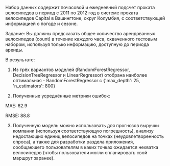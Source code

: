 Набор данных содержит почасовой и ежедневный подсчет проката велосипедов в период с 2011 по 2012 год в системе проката велосипедов Capital в Вашингтоне, округ Колумбия, с соответствующей информацией о погоде и сезоне.

Задание:
Вы должны предсказать oбщее количество арендованных велосипедов (сount) в течение каждого часа, охваченного тестовым набором, используя только информацию, доступную до периода аренды.

В результате:

1) Из трёх вариантов моделей (RandomForestRegressor, DecisionTreeRegressor и LinearRegressor) отобрана наиболее оптимальная - RandomForestRegressor с {'max_depth': 25, 'n_estimators': 800}

2) Полученные усреднённые метрики ошибок:

MAE: 62.9

RMSE: 88.8

3) Полученную модель можно использовать для прогнозов выручки компании (используя соответствующую погрешность), анализу недостающих единиц велосипедов на точках (неудовлетворенность спроса), а также для разработки раздела приложения, сообщающего пользователям в каких точках ожидается нехватка велосипедов (чтобы пользователи могли спланировать свой маршрут заранее).
